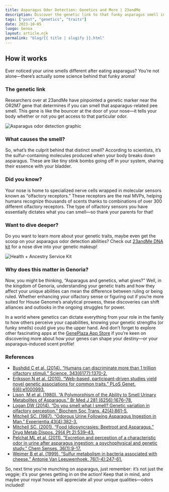 ```yaml
---
title: Asparagus Odor Detection: Genetics and More | 23andMe
description: Discover the genetic link to that funky asparagus smell in your urine and how it all ties into your unique genetic traits.
tags: ["post", "genetics", "traits"]
date: 2023-10-05
luogo: Genoa
layout: article.njk
permalink: "blog/{{ title | slugify }}.html"
---
```


## How it works

Ever noticed your urine smells different after eating asparagus? You’re not alone—there’s actually some science behind that funky aroma!

### The genetic link

Researchers over at 23andMe have pinpointed a genetic marker near the OR2M7 gene that determines if you can smell that asparagus-related pee smell. This gene is like the bouncer at the door of your nose—it tells your body whether or not you get access to that particular odor.

![Asparagus odor detection graphic](https://api.23andme.com/res/img/reports/hook/asparagus_metabolite_detection/svg/asparagus_metabolite_detection.e62414b65d87.svg)

### What causes the smell?

So, what’s the culprit behind that distinct smell? According to scientists, it’s the sulfur-containing molecules produced when your body breaks down asparagus. These are like tiny stink bombs going off in your system, sharing their essence with your bladder.

### Did you know?

Your nose is home to specialized nerve cells wrapped in molecular sensors known as “olfactory receptors.” These receptors are the real MVPs, helping humans recognize thousands of scents thanks to combinations of over 300 different olfactory receptors. The type of olfactory sensors you have essentially dictates what you can smell—so thank your parents for that!

### Want to dive deeper?

Do you want to learn more about your genetic traits, maybe even get the scoop on your asparagus odor detection abilities? Check out [23andMe DNA kit](https://www.23andme.com/dna-health-ancestry/) for a nose dive into your genetic makeup!

![Health + Ancestry Service Kit](https://pub-prd-seohub-us-west-2.s3.us-west-2.amazonaws.com/wp-content/uploads/sites/2/2022/03/HA-Kit-Image-1.png)

### Why does this matter in Genoria?

Now, you might be thinking, “Asparagus and genetics, what gives?” Well, in the kingdom of Genoria, understanding your genetic traits and how they affect your unique abilities can mean the difference between ruling or being ruled. Whether enhancing your olfactory sense or figuring out if you’re more suited for House Genome’s analytical prowess, these discoveries can shift alliances and outlooks in the ongoing struggles for power.

In a world where genetics can dictate everything from your role in the family to how others perceive your capabilities, knowing your genetic strengths (or funky smells) could give you the upper hand. And don’t forget to explore other fascinating apps at the [GenePlaza App Store](https://www.GenePlaza.com/app-store) if you’re keen on discovering more about how your genes can shape your destiny—or your asparagus-induced scent profile!

### References

- [Bushdid C et al. (2014). “Humans can discriminate more than 1 trillion olfactory stimuli.” Science. 343(6177):1370-2.](https://www.ncbi.nlm.nih.gov/pubmed/24653035)
- [Eriksson N et al. (2010). “Web-based, participant-driven studies yield novel genetic associations for common traits.” PLoS Genet. 6(6):e1000993.](https://www.ncbi.nlm.nih.gov/pubmed/20585627)
- [Lison, M et al. (1980). “A Polymorphism of the Ability to Smell Urinary Metabolites of Asparagus.” Br Med J 281 (6256):1676–78.](https://www.ncbi.nlm.nih.gov/pubmed/7448566)
- [Logan DW (2014). “Do you smell what I smell? Genetic variation in olfactory perception.” Biochem Soc Trans. 42(4):861-5.](https://www.ncbi.nlm.nih.gov/pubmed/25109969)
- [Mitchell SC. (1987). “Odorous Urine Following Asparagus Ingestion in Man.” Experientia 43(4):382-3.](https://www.ncbi.nlm.nih.gov/pubmed/3569485)
- [Mitchell SC. (2001). “Food Idiosyncrasies: Beetroot and Asparagus.” Drug Metab Dispos. 29(4 Pt 2):539–43.](https://www.ncbi.nlm.nih.gov/pubmed/11259347)
- [Pelchat ML et al. (2011). “Excretion and perception of a characteristic odor in urine after asparagus ingestion: a psychophysical and genetic study.” Chem Senses. 36(1):9-17.](https://www.ncbi.nlm.nih.gov/pubmed/20876394)
- [Weimer B et al. (1999). “Sulfur metabolism in bacteria associated with cheese.” Antonie Van Leeuwenhoek. 76(1-4):247-61.](https://www.ncbi.nlm.nih.gov/pubmed/10532382)

So, next time you're munching on asparagus, just remember: it’s not just the veggie; it’s your genes getting in on the action! Keep that in mind, and maybe your royal house will appreciate all your unique qualities—odors included!